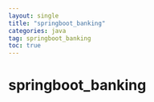 ```yaml
---
layout: single
title: "springboot_banking"
categories: java
tag: springboot_banking
toc: true
---
```


# springboot_banking

